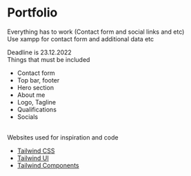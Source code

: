 # Portfolio
Everything has to work (Contact form and social links and etc)
<br>
Use xampp for contact form and additional data etc

Deadline is 23.12.2022
<br>
Things that must be included

- Contact form 
- Top bar, footer
- Hero section 
- About me 
- Logo, Tagline
- Qualifications
- Socials 

<br>
Websites used for inspiration and code 
<br>

- [Tailwind CSS ](https://tailwindcss.com/)
- [Tailwind UI ](https://tailwindui.com/)
- [Tailwind Components ](https://tailwindcomponents.com/)
